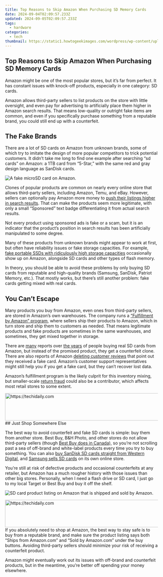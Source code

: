 ```yaml
---
title: Top Reasons to Skip Amazon When Purchasing SD Memory Cards
date: 2024-09-04T02:09:57.233Z
updated: 2024-09-05T02:09:57.233Z
tags:
  - hardware
categories:
  - tech
thumbnail: https://static1.howtogeekimages.com/wordpress/wp-content/uploads/2023/11/sd-cards-3.jpg
---
```


## Top Reasons to Skip Amazon When Purchasing SD Memory Cards

Amazon might be one of the most popular stores, but it’s far from perfect. It has constant issues with knock-off products, especially in one category: SD cards.

 Amazon allows third-party sellers to list products on the store with little oversight, and even pay for advertising to artificially place them higher in Amazon search results. That means low-quality or outright fake items are common, and even if you specifically purchase something from a reputable brand, you could still end up with a counterfeit.

##  The Fake Brands

 There are a lot of SD cards on Amazon from unknown brands, some of which try to imitate the design of more popular competitors to trick potential customers. It didn’t take me long to find one example after searching “sd cards” on Amazon: a 1TB card from “5-Star,” with the same red and gray design language as SanDisk cards.

![A fake microSD card on Amazon.](https://static1.howtogeekimages.com/wordpress/wp-content/uploads/2024/08/screenshot-2024-08-05-at-14-20-56-amazon-com-1tb-micro-sd-high-speed-memory-card-for-car-navigation-smartphone-portable-gaming-devices-camera-and-drone-electronics.png) 

 Clones of popular products are common on nearly every online store that allows third-party sellers, including Amazon, Temu, and eBay. However, sellers can optionally pay Amazon more money to [push their listings higher in search results](https://sell.amazon.com/blog/how-to-boost-amazon-listings). That can make the products seem more legitimate, with only a small “Sponsored” text badge differentiating it from actual search results.

 Not every product using sponsored ads is fake or a scam, but it is an indicator that the product’s position in search results has been artificially manipulated to some degree.

 Many of these products from unknown brands might appear to work at first, but often have reliability issues or fake storage capacities. For example, [fake portable SSDs with ridiculously high storage capacities](https://extra-approaches.techidaily.com/2024-approved-peering-into-pitfalls-a-deep-dive-into-vr-shortcomings/) occasionally show up on Amazon, alongside SD cards and other types of flash memory.

 In theory, you should be able to avoid these problems by only buying SD cards from reputable and high-quality brands (Samsung, SanDisk, Patriot Memory, etc.). That mostly works, but there’s still another problem: fake cards getting mixed with real cards.

##  You Can’t Escape

 Many products you buy from Amazon, even ones from third-party sellers, are stored in Amazon’s own warehouses. The company runs a [“Fulfillment by Amazon” program](https://sell.amazon.com/fulfillment-by-amazon), where sellers ship their products to Amazon, which in turn store and ship them to customers as needed. That means legitimate products and fake products are sometimes in the same warehouses, and sometimes, they get mixed together in storage.

 There are [many](https://petapixel.com/2018/05/31/beware-amazon-still-sells-counterfeit-memory-cards/) reports over [the years](https://www.reddit.com/r/hardware/comments/sd10h1/counterfeit%5Fsd%5Fcards/) of people buying real SD cards from Amazon, but instead of the promised product, they get a counterfeit clone. There are also reports of Amazon [deleting customer reviews](https://www.reddit.com/r/amazonprime/comments/1acnqdd/received%5Fa%5Ffake%5Fsd%5Fcard%5Fand%5Fleft%5Fproof%5Fand%5Freview/) that point out they received a fake card. Amazon’s customer support representatives might still help you if you get a fake card, but they can’t recover lost data.

 Amazon’s fulfillment program is the likely culprit for this inventory mixing, but smaller-scale [return fraud](https://en.wikipedia.org/wiki/Return%5Ffraud) could also be a contributor, which affects most retail stores to some extent.

<!-- affiliate ads begin -->
<a href="https://appsumo.8odi.net/c/5597632/2094422/7443" target="_top" id="2094422">
  <img src="//a.impactradius-go.com/display-ad/7443-2094422" border="0" alt="https://techidaily.com" width="728" height="90"/>
</a>
<img height="0" width="0" src="https://appsumo.8odi.net/i/5597632/2094422/7443" style="position:absolute;visibility:hidden;" border="0" />
<!-- affiliate ads end -->
##  Just Shop Somewhere Else

 The best way to avoid counterfeit and fake SD cards is simple: buy them from another store. Best Buy, B&H Photo, and other stores do not allow third-party sellers (though [Best Buy does in Canada](https://www.cbc.ca/news/business/marketplace-best-buy-test-1.6201499)), so you’re not scrolling past a sea of off-brand and white-label products every time you try to buy something. You can also [buy SanDisk SD cards straight from Western Digital](https://www.anrdoezrs.net/links/3607085/type/dlg/sid/UUhtgUeUpU2004637/https://www.westerndigital.com/products/memory-cards), and [Samsung sells SD cards](https://shop-links.co/link/?exclusive=1&publisher_slug=itechdaily19598&url=https%3A%2F%2Fwww.samsung.com%2Fus%2Fcomputing%2Fmemory-storage%2Fall-memory-storage%2F%3Ftechnology%3DMemory%2BCards) on its own online store.

 You’re still at risk of defective products and occasional counterfeits at any retailer, but Amazon has a much rougher history with those issues than other big stores. Personally, when I need a flash drive or SD card, I just go to my local Target or Best Buy and buy it off the shelf.

![SD card product listing on Amazon that is shipped and sold by Amazon.](https://static1.howtogeekimages.com/wordpress/wp-content/uploads/2024/08/2.png) 

<!-- affiliate ads begin -->
<a href="https://imp.i357552.net/c/5597632/947746/11832" target="_top" id="947746">
  <img src="//a.impactradius-go.com/display-ad/11832-947746" border="0" alt="https://techidaily.com" width="728" height="90"/>
</a>
<img height="0" width="0" src="https://imp.i357552.net/i/5597632/947746/11832" style="position:absolute;visibility:hidden;" border="0" />
<!-- affiliate ads end -->
 If you absolutely need to shop at Amazon, the best way to stay safe is to buy from a reputable brand, and make sure the product listing says both “Ships from Amazon.com” and “Sold by Amazon.com” under the buy buttons. Avoiding third-party sellers should minimize your risk of receiving a counterfeit product.

 Amazon might eventually work out its issues with off-brand and counterfeit products, but in the meantime, you’re better off spending your money elsewhere.

<ins class="adsbygoogle"
     style="display:block"
     data-ad-format="autorelaxed"
     data-ad-client="ca-pub-7571918770474297"
     data-ad-slot="1223367746"></ins>



<ins class="adsbygoogle"
     style="display:block"
     data-ad-client="ca-pub-7571918770474297"
     data-ad-slot="8358498916"
     data-ad-format="auto"
     data-full-width-responsive="true"></ins>


